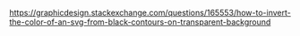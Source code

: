 https://graphicdesign.stackexchange.com/questions/165553/how-to-invert-the-color-of-an-svg-from-black-contours-on-transparent-background
